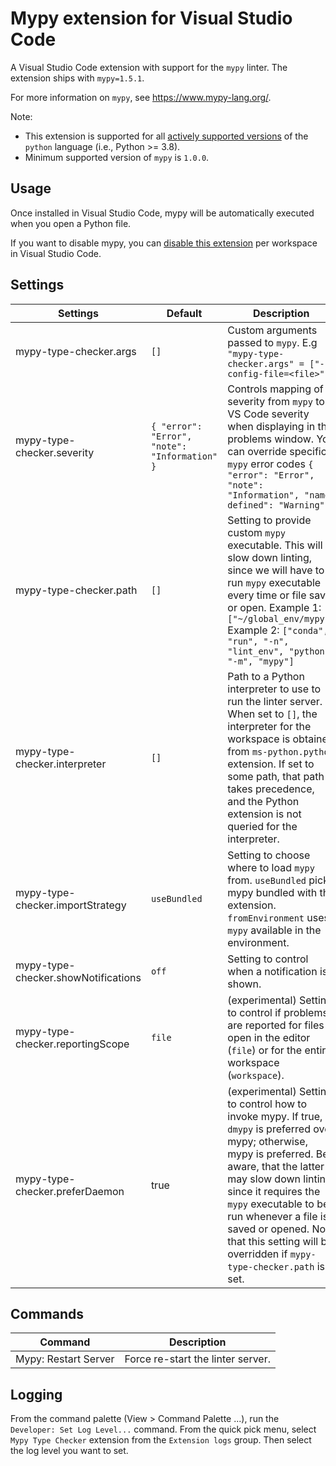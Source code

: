 # Mypy extension for Visual Studio Code

A Visual Studio Code extension with support for the `mypy` linter. The extension ships with `mypy=1.5.1`.

For more information on `mypy`, see https://www.mypy-lang.org/.

Note:

-   This extension is supported for all [actively supported versions](https://devguide.python.org/#status-of-python-branches) of the `python` language (i.e., Python >= 3.8).
-   Minimum supported version of `mypy` is `1.0.0`.

## Usage

Once installed in Visual Studio Code, mypy will be automatically executed when you open a Python file.

If you want to disable mypy, you can [disable this extension](https://code.visualstudio.com/docs/editor/extension-marketplace#_disable-an-extension) per workspace in Visual Studio Code.

## Settings

| Settings                            | Default                                       | Description                                                                                                                                                                                                                                                                                                                                      |
| ----------------------------------- | --------------------------------------------- | ------------------------------------------------------------------------------------------------------------------------------------------------------------------------------------------------------------------------------------------------------------------------------------------------------------------------------------------------ |
| mypy-type-checker.args              | `[]`                                          | Custom arguments passed to `mypy`. E.g `"mypy-type-checker.args" = ["--config-file=<file>"]`                                                                                                                                                                                                                                                     |
| mypy-type-checker.severity          | `{ "error": "Error", "note": "Information" }` | Controls mapping of severity from `mypy` to VS Code severity when displaying in the problems window. You can override specific `mypy` error codes `{ "error": "Error", "note": "Information", "name-defined": "Warning" }`                                                                                                                       |
| mypy-type-checker.path              | `[]`                                          | Setting to provide custom `mypy` executable. This will slow down linting, since we will have to run `mypy` executable every time or file save or open. Example 1: `["~/global_env/mypy"]` Example 2: `["conda", "run", "-n", "lint_env", "python", "-m", "mypy"]`                                                                                |
| mypy-type-checker.interpreter       | `[]`                                          | Path to a Python interpreter to use to run the linter server. When set to `[]`, the interpreter for the workspace is obtained from `ms-python.python` extension. If set to some path, that path takes precedence, and the Python extension is not queried for the interpreter.                                                                   |
| mypy-type-checker.importStrategy    | `useBundled`                                  | Setting to choose where to load `mypy` from. `useBundled` picks mypy bundled with the extension. `fromEnvironment` uses `mypy` available in the environment.                                                                                                                                                                                     |
| mypy-type-checker.showNotifications | `off`                                         | Setting to control when a notification is shown.                                                                                                                                                                                                                                                                                                 |
| mypy-type-checker.reportingScope    | `file`                                        | (experimental) Setting to control if problems are reported for files open in the editor (`file`) or for the entire workspace (`workspace`).                                                                                                                                                                                                      |
| mypy-type-checker.preferDaemon      | true                                          | (experimental) Setting to control how to invoke mypy. If true, `dmypy` is preferred over mypy; otherwise, mypy is preferred. Be aware, that the latter may slow down linting since it requires the `mypy` executable to be run whenever a file is saved or opened. Note that this setting will be overridden if `mypy-type-checker.path` is set. |

## Commands

| Command              | Description                       |
| -------------------- | --------------------------------- |
| Mypy: Restart Server | Force re-start the linter server. |

## Logging

From the command palette (View > Command Palette ...), run the `Developer: Set Log Level...` command. From the quick pick menu, select `Mypy Type Checker` extension from the `Extension logs` group. Then select the log level you want to set.
